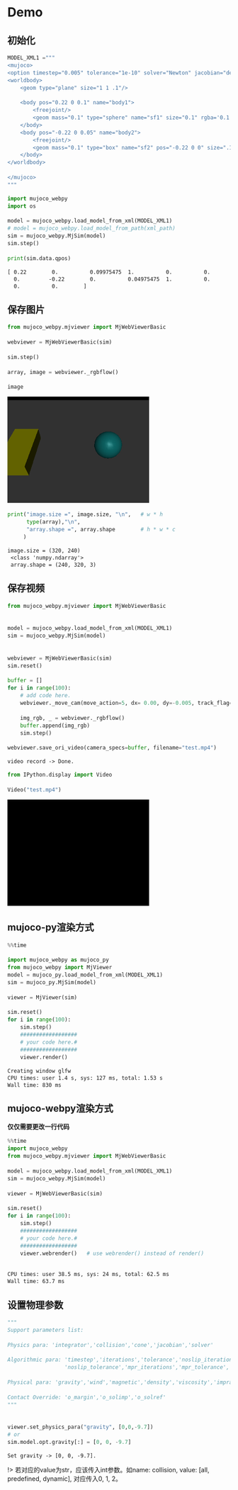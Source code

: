 # Demo



## 初始化

```python
MODEL_XML1 ="""
<mujoco>
<option timestep="0.005" tolerance="1e-10" solver="Newton" jacobian="dense" cone="pyramidal"/>
<worldbody>
    <geom type="plane" size="1 1 .1"/>

    <body pos="0.22 0 0.1" name="body1">
        <freejoint/>
        <geom mass="0.1" type="sphere" name="sf1" size="0.1" rgba='0.1 0.8 0.8 1'/>
    </body>
    <body pos="-0.22 0 0.05" name="body2">
        <freejoint/>
        <geom mass="0.1" type="box" name="sf2" pos="-0.22 0 0" size=".1 .2 0.05" rgba='1 1 0 1' />
    </body>
</worldbody>

</mujoco>
"""
```


```python
import mujoco_webpy 
import os

model = mujoco_webpy.load_model_from_xml(MODEL_XML1)
# model = mujoco_webpy.load_model_from_path(xml_path)
sim = mujoco_webpy.MjSim(model)
sim.step()

print(sim.data.qpos)
```

    [ 0.22        0.          0.09975475  1.          0.          0.
      0.         -0.22        0.          0.04975475  1.          0.
      0.          0.        ]


## 保存图片

```python
from mujoco_webpy.mjviewer import MjWebViewerBasic

webviewer = MjWebViewerBasic(sim)

sim.step()

array, image = webviewer._rgbflow()

image
```




![png](images/output_5_0.png)




```python
print("image.size =", image.size, "\n",   # w * h
      type(array),"\n", 
      "array.shape =", array.shape        # h * w * c
     )
```

    image.size = (320, 240) 
     <class 'numpy.ndarray'> 
     array.shape = (240, 320, 3)


## 保存视频

```python
from mujoco_webpy.mjviewer import MjWebViewerBasic


model = mujoco_webpy.load_model_from_xml(MODEL_XML1)
sim = mujoco_webpy.MjSim(model)


webviewer = MjWebViewerBasic(sim)
sim.reset()

buffer = []
for i in range(100):
    # add code here.
    webviewer._move_cam(move_action=5, dx= 0.00, dy=-0.005, track_flag=1, track_id=2)
    
    img_rgb, _ = webviewer._rgbflow()
    buffer.append(img_rgb)
    sim.step()

webviewer.save_ori_video(camera_specs=buffer, filename="test.mp4")
```

    video record -> Done.



```python
from IPython.display import Video

Video("test.mp4")
```


<!-- <video width="320" height="240" controls="controls"> 
  <source src="images/openaitest.mp4" type="video/mp4" >
</video>
 -->


![gif](images/move1.gif "segment")

## mujoco-py渲染方式

```python
%%time

import mujoco_webpy as mujoco_py
from mujoco_webpy import MjViewer
model = mujoco_py.load_model_from_xml(MODEL_XML1)
sim = mujoco_py.MjSim(model)

viewer = MjViewer(sim)

sim.reset()
for i in range(100):
    sim.step()    
    ##################
    # your code here.#
    ##################
    viewer.render()
```

    Creating window glfw
    CPU times: user 1.4 s, sys: 127 ms, total: 1.53 s
    Wall time: 830 ms


## mujoco-webpy渲染方式

**仅仅需要更改一行代码**

```python
%%time
import mujoco_webpy
from mujoco_webpy.mjviewer import MjWebViewerBasic

model = mujoco_webpy.load_model_from_xml(MODEL_XML1)
sim = mujoco_webpy.MjSim(model)

viewer = MjWebViewerBasic(sim)

sim.reset()
for i in range(100):
    sim.step()
    ##################
    # your code here.#
    ##################
    viewer.webrender()   # use webrender() instead of render()
    

```

    CPU times: user 38.5 ms, sys: 24 ms, total: 62.5 ms
    Wall time: 63.7 ms


## 设置物理参数

```python
"""
Support parameters list:

Physics para: 'integrator','collision','cone','jacobian','solver'

Algorithmic para: 'timestep','iterations','tolerance','noslip_iterations',
                  'noslip_tolerance','mpr_iterations','mpr_tolerance','apirate'

Physical para: 'gravity','wind','magnetic','density','viscosity','impratio'

Contact Override: 'o_margin','o_solimp','o_solref'
"""


viewer.set_physics_para("gravity", [0,0,-9.7])
# or
sim.model.opt.gravity[:] = [0, 0, -9.7]
```

    Set gravity -> [0, 0, -9.7]. 

!> 若对应的value为str，应该传入int参数。如name: collision, value: [all, predefined, dynamic], 对应传入0, 1, 2。